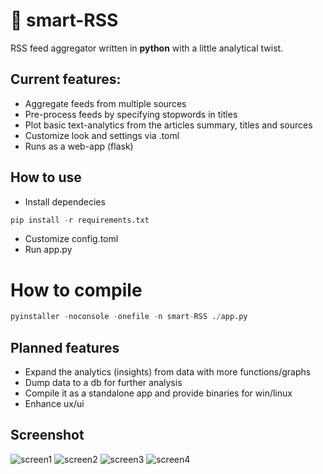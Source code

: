 # 📰 smart-RSS

RSS feed aggregator written in **python** with a little analytical twist. 

## Current features:

- Aggregate feeds from multiple sources
- Pre-process feeds by specifying stopwords in titles
- Plot basic text-analytics from the articles summary, titles and sources
- Customize look and settings via .toml
- Runs as a web-app (flask)

## How to use 
- Install dependecies
```python
pip install -r requirements.txt
```
- Customize config.toml
- Run app.py

# How to compile
```python
pyinstaller -noconsole -onefile -n smart-RSS ./app.py
```

## Planned features
- Expand the analytics (insights) from  data with more functions/graphs
- Dump data to a db for further analysis
- Compile it as a standalone app and provide binaries for win/linux
- Enhance ux/ui


## Screenshot
![screen1](https://github.com/raphael2692/smart-RSS/tree/master/screen/screen1.png?raw=true)
![screen2](https://github.com/raphael2692/smart-RSS/tree/master/screen/screen2.png?raw=true)
![screen3](https://github.com/raphael2692/smart-RSS/tree/master/screen/screen3.png?raw=true)
![screen4](https://github.com/raphael2692/smart-RSS/tree/master/screen/screen4.png?raw=true)
